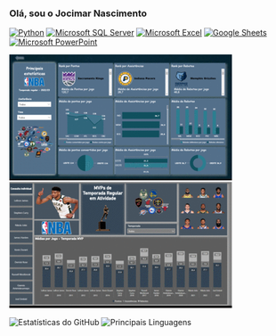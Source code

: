 ### Olá, sou o Jocimar Nascimento 

[![Python](https://img.shields.io/badge/Python-3776AB?style=for-the-badge&logo=python&logoColor=white)](https://www.python.org/)
[![Microsoft SQL Server](https://img.shields.io/badge/Microsoft_SQL_Server-CC2927?style=for-the-badge&logo=microsoft-sql-server&logoColor=white)](https://www.microsoft.com/en-us/sql-server)
[![Microsoft Excel](https://img.shields.io/badge/Microsoft_Excel-217346?style=for-the-badge&logo=microsoft-excel&logoColor=white)](https://www.microsoft.com/en-us/microsoft-365/excel)
[![Google Sheets](https://img.shields.io/badge/Google%20Sheets-34A853?style=for-the-badge&logo=google-sheets&logoColor=white)](https://www.google.com/sheets/about/)
[![Microsoft PowerPoint](https://img.shields.io/badge/Microsoft_PowerPoint-B7472A?style=for-the-badge&logo=microsoft-powerpoint&logoColor=white)](https://www.microsoft.com/en-us/microsoft-365/powerpoint)

![Dashboard Times](https://github.com/njocimar28/nba/blob/b35913328898fa3ae877c09ce64ae3aa44a4efab/Dashboard%20Times.gif)
![Dashboard mvp](https://github.com/njocimar28/nba/blob/3f65750d21d883880c6df2e620e9aad863398061/MVP%20de%20temporada%20regular.gif)

![Estatísticas do GitHub](https://github-readme-stats.vercel.app/api?username=njocimar28&theme=blue-green)
![Principais Linguagens](https://github-readme-stats.vercel.app/api/top-langs/?username=njocimar28&theme=blue-green)
